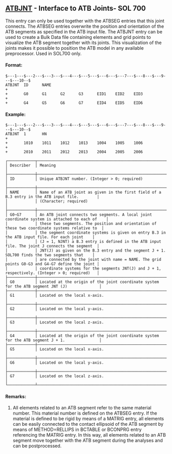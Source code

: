 ## [ATBJNT](https://nexus.hexagon.com/documentationcenter/bundle/MSC_Nastran_2022.4/page/Nastran_Combined_Book/qrg/bulkab/TOC.ATBJNT.xhtml) - Interface to ATB Joints- SOL 700

This entry can only be used together with the ATBSEG entries that this joint connects. The ATBSEG entries overwrite the position and orientation of the ATB segments as specified in the ATB input file. The ATBJNT entry can be used to create a Bulk Data file containing elements and grid points to visualize the ATB segment together with its joints. This visualization of the joints makes it possible to position the ATB model in any available preprocessor. Used in SOL700 only.

#### Format:

```nastran
$---1---$---2---$---3---$---4---$---5---$---6---$---7---$---8---$---9---$---10--$
ATBJNT  ID      NAME                                                    +       
+       G0      G1      G2      G3      EID1    EID2    EID3            +       
+       G4      G5      G6      G7      EID4    EID5    EID6                    
```
#### Example:

```nastran
$---1---$---2---$---3---$---4---$---5---$---6---$---7---$---8---$---9---$---10--$
ATBJNT  1       HN                                                      +       
+       1010    1011    1012    1013    1004    1005    1006            +       
+       2010    2011    2012    2013    2004    2005    2006                    
```

```text
┌────────────┬───────────────────────────────────────────────────────────────────────────────────────────────┐
│ Describer  │ Meaning                                                                                       │
├────────────┼───────────────────────────────────────────────────────────────────────────────────────────────┤
│ ID         │ Unique ATBJNT number. (Integer > 0; required)                                                 │
├────────────┼───────────────────────────────────────────────────────────────────────────────────────────────┤
│ NAME       │ Name of an ATB joint as given in the first field of a B.3 entry in the ATB input file.        │
│            │ (Character; required)                                                                         │
├────────────┼───────────────────────────────────────────────────────────────────────────────────────────────┤
│ G0~G7      │ An ATB joint connects two segments. A local joint coordinate system is attached to each of    │
│            │ these two segments. The position and orientation of these two coordinate systems relative to  │
│            │ the segment coordinate systems is given on entry B.3 in the ATB input file. For each joint    │
│            │ (J = 1, NJNT) a B.3 entry is defined in the ATB input file. The joint J connects the segment  │
│            │ JNT(J) as given on the B.3 entry and the segment J + 1. SOL700 finds the two segments that    │
│            │ are connected by the joint with name = NAME. The grid points G0-G3 and G4-G7 define the joint │
│            │ coordinate systems for the segments JNT(J) and J + 1, respectively. (Integer > 0; required)   │
├────────────┼───────────────────────────────────────────────────────────────────────────────────────────────┤
│ G0         │ Located at the origin of the joint coordinate system for the ATB segment JNT (J)              │
├────────────┼───────────────────────────────────────────────────────────────────────────────────────────────┤
│ G1         │ Located on the local x-axis.                                                                  │
├────────────┼───────────────────────────────────────────────────────────────────────────────────────────────┤
│ G2         │ Located on the local y-axis.                                                                  │
├────────────┼───────────────────────────────────────────────────────────────────────────────────────────────┤
│ G3         │ Located on the local z-axis.                                                                  │
├────────────┼───────────────────────────────────────────────────────────────────────────────────────────────┤
│ G4         │ Located at the origin of the joint coordinate system for the ATB segment J + 1.               │
├────────────┼───────────────────────────────────────────────────────────────────────────────────────────────┤
│ G5         │ Located on the local x-axis.                                                                  │
├────────────┼───────────────────────────────────────────────────────────────────────────────────────────────┤
│ G6         │ Located on the local y-axis.                                                                  │
├────────────┼───────────────────────────────────────────────────────────────────────────────────────────────┤
│ G7         │ Located on the local z-axis.                                                                  │
└────────────┴───────────────────────────────────────────────────────────────────────────────────────────────┘
```

#### Remarks:

1. All elements related to an ATB segment refer to the same material number. This material number is defined on the ATBSEG entry. If the material is defined to be rigid by means of a MATRIG entry, all elements can be easily connected to the contact ellipsoid of the ATB segment by means of METHOD=RELLIPS in BCTABLE or BCONPRG entry referencing the MATRIG entry. In this way, all elements related to an ATB segment move together with the ATB segment during the analyses and can be postprocessed.
